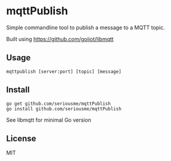 # mqttPublish
Simple commandline tool to publish a message to a MQTT topic.

Built using https://github.com/goiiot/libmqtt
## Usage
```shell
mqttpublish [server:port] [topic] [message]
```
## Install
```shell
go get github.com/seriousme/mqttPublish
go install github.com/seriousme/mqttPublish
```
See libmqtt for minimal Go version

## License
MIT
